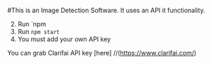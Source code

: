 #This is an Image Detection Software.
It uses an API it functionality.

2. Run `npm
3. Run `npm start`
4. You must add your own API key 

You can grab Clarifai API key [here] 
//(https://www.clarifai.com/)
